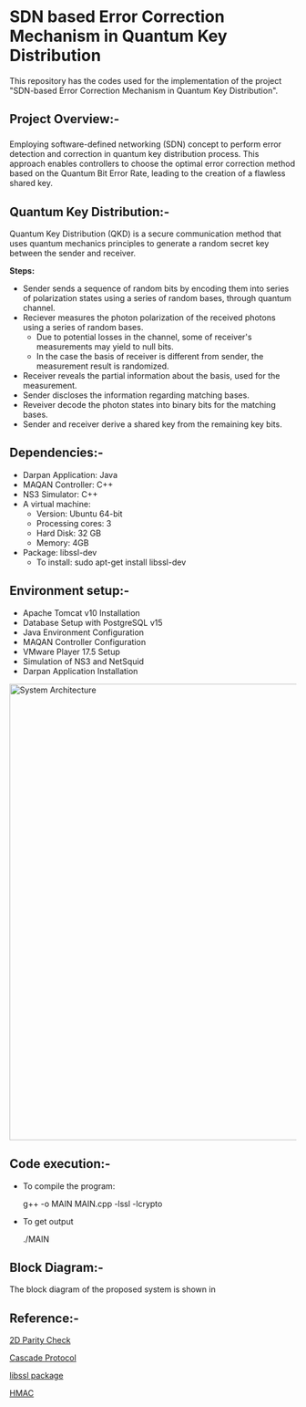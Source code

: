 # SDN based Error Correction Mechanism in Quantum Key Distribution
This repository has the codes used for the implementation of the project "SDN-based Error Correction Mechanism in Quantum Key Distribution".
###

<h2 align="left">Project Overview:- </h2>

###
Employing software-defined networking (SDN) concept to perform error detection and correction in quantum key distribution process. This approach enables controllers to choose the optimal error correction method based on the Quantum Bit Error Rate, leading to the creation of a flawless shared key.

<h2 align="left">Quantum Key Distribution:- </h2>

Quantum Key Distribution (QKD) is a secure communication method that uses quantum mechanics principles to generate a random secret key between the sender and receiver.

**Steps:**

* Sender sends a sequence of random bits by encoding them into series of polarization states using a series of random bases, through quantum channel. 
* Reciever measures the photon polarization of the received photons using a series of random bases.
    * Due to potential losses in the channel, some of receiver's measurements may yield to null bits.
    * In the case the basis of receiver is different from sender, the measurement result is randomized.
* Receiver reveals the partial information about the basis, used for the measurement. 
* Sender discloses the information regarding matching bases. 
* Reveiver decode the photon states into binary bits for the matching bases. 
* Sender and receiver derive a shared key from the remaining key bits.  

###
 <h2 align="left">Dependencies:- </h2>
 
 * Darpan Application: Java 
 * MAQAN Controller: C++
 * NS3 Simulator: C++
 * A virtual machine:
      * Version: Ubuntu 64-bit
      * Processing cores: 3
      * Hard Disk: 32 GB
      * Memory: 4GB
 * Package: libssl-dev
      * To install: sudo apt-get install libssl-dev

 <h2 align="left">Environment setup:- </h2>
 
* Apache Tomcat v10 Installation
* Database Setup with PostgreSQL v15 
* Java Environment Configuration
* MAQAN Controller Configuration
* VMware Player 17.5 Setup
* Simulation of NS3 and NetSquid
* Darpan Application Installation
<img width="800" alt="System Architecture" src="https://github.com/AmritaCSN/Rasha_Shajahan-SDN-based-Error-Correction-Mechanism-in-Quantum-Key-Distribution-Protocol/blob/main/Image/QKD-BlockDiagrams/Screenshot%202024-03-29%20132434.png">

 ###
 <h2 align="left">Code execution:- </h2>
 
* To compile the program:
   
   g++ -o MAIN MAIN.cpp -lssl -lcrypto
* To get output

  ./MAIN
  
###

<h2 align="left">Block Diagram:- </h2>
The block diagram of the proposed system is shown in

###
<h2 align="left">Reference:- </h2>

[2D Parity Check](https://www.geeksforgeeks.org/longitudinal-redundancy-check-lrc-2-d-parity-check/)

[Cascade Protocol](https://cascade-python.readthedocs.io/en/latest/protocol.html)

[libssl package](https://packages.debian.org/buster/libssl-dev)

[HMAC](https://en.wikipedia.org/wiki/HMAC)
